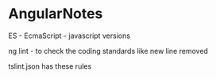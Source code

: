 # AngularNotes

ES - EcmaScript - javascript versions  

ng lint - to check the coding standards like new line removed

tslint.json has these rules
